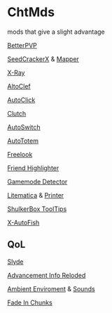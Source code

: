 # ChtMds
mods that give a slight advantage

[BetterPVP](https://chocolateminecraft.com/betterpvpdownload.php)

[SeedCrackerX](https://github.com/19MisterX98/SeedcrackerX/releases) & [Mapper](https://modrinth.com/mod/seedmapper/version/versions)

[X-Ray](https://github.com/AdvancedXRay/XRay-Fabric/releases)

[AltoClef](https://gist.github.com/JustaSqu1d/171df3ff386859da31d37534122d3b10)

[AutoClick](https://github.com/p1k0chu/auto-clicker_mc)

[Clutch](https://github.com/abyssalmc/Clutch)

[AutoSwitch](https://modrinth.com/mod/autoswitch/versions)

[AutoTotem](https://modrinth.com/mod/autototem/versions)

[Freelook](https://modrinth.com/mod/freelook/versions)

[Friend Highlighter](https://github.com/Incandescent-Turtle/FriendHighlighter/tree/1.21.x)

[Gamemode Detector](https://modrinth.com/mod/gmdtc/versions)

[Litematica](https://modrinth.com/mod/litematica/versions) & [Printer](https://modrinth.com/mod/litematica-printer/versions)

[ShulkerBox ToolTips](https://modrinth.com/mod/shulkerboxtooltip/versions)

[X-AutoFish](https://modrinth.com/mod/x+-autofish/versions)



## QoL
[Slyde](https://modrinth.com/mod/slyde/versions)

[Advancement Info Reloded](https://modrinth.com/mod/advancements-reloaded/versions)

[Ambient Enviroment](https://modrinth.com/mod/ambient-environment/versions) & [Sounds](https://modrinth.com/mod/ambientsounds)

[Fade In Chunks](https://modrinth.com/mod/chunks-fade-in/versions)

